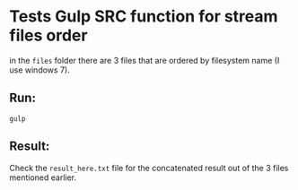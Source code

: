 # Tests Gulp SRC function for stream files order

in the `files` folder there are 3 files that are ordered by filesystem name (I use windows 7).

## Run:

    gulp

## Result:
Check the `result_here.txt` file for the concatenated result out of the 3 files mentioned earlier.